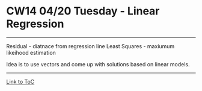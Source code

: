 # CW14 04/20 Tuesday - Linear Regression
---
Residual - diatnace from regression line
Least Squares - maxiumum likeihood estimation

Idea is to use vectors and come up with solutions based on linear models.




---
[Link to ToC](https://github.com/rafkruczkowski/journal)